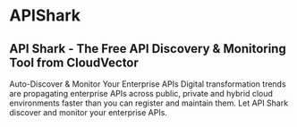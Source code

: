 # APIShark
## API Shark - The Free API Discovery &amp; Monitoring Tool from CloudVector

Auto-Discover & Monitor Your Enterprise APIs
Digital transformation trends are propagating enterprise APIs across public, private and hybrid cloud environments faster than you can register and maintain them. Let API Shark discover and monitor your enterprise APIs.
